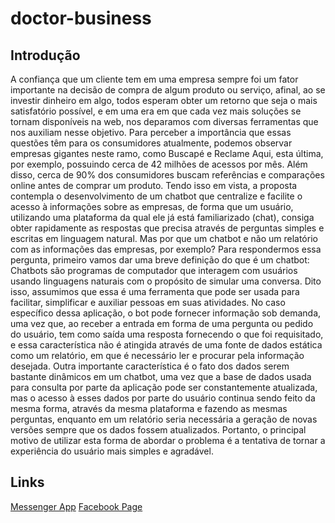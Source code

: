 # doctor-business
## Introdução
A confiança que um cliente tem em uma empresa sempre foi um fator importante na decisão de compra de algum produto ou serviço, afinal, ao se investir dinheiro em algo, todos esperam obter um retorno que seja o mais satisfatório possível, e em uma era em que cada vez mais soluções se tornam disponíveis na web, nos deparamos com diversas ferramentas que nos auxiliam nesse objetivo.
Para perceber a importância que essas questões têm para os consumidores atualmente, podemos observar empresas gigantes neste ramo, como Buscapé e Reclame Aqui, esta última, por exemplo, possuindo cerca de 42 milhões de acessos por mês. Além disso, cerca de 90% dos consumidores buscam referências e comparações online antes de comprar um produto.
Tendo isso em vista, a proposta contempla o desenvolvimento de um chatbot que centralize e facilite o acesso à informações sobre as empresas, de forma que um usuário, utilizando uma plataforma da qual ele já está familiarizado (chat), consiga obter rapidamente as respostas que precisa através de perguntas simples e escritas em linguagem natural.
Mas por que um chatbot e não um relatório com as informações das empresas, por exemplo? Para respondermos essa pergunta, primeiro vamos dar uma breve definição do que é um chatbot:
Chatbots são programas de computador que interagem com usuários usando linguagens naturais com o propósito de simular uma conversa.
Dito isso, assumimos que essa é uma ferramenta que pode ser usada para facilitar, simplificar e auxiliar pessoas em suas atividades. No caso específico dessa aplicação, o bot pode fornecer informação sob demanda, uma vez que, ao receber a entrada em forma de uma pergunta ou pedido do usuário, tem como saída uma resposta fornecendo o que foi requisitado, e essa característica não é atingida através de uma fonte de dados estática como um relatório, em que é necessário ler e procurar pela informação desejada. Outra importante característica é o fato dos dados serem bastante dinâmicos em um chatbot, uma vez que a base de dados usada para consulta por parte da aplicação pode ser constantemente atualizada, mas o acesso à esses dados por parte do usuário continua sendo feito da mesma forma, através da mesma plataforma e fazendo as mesmas perguntas, enquanto em um relatório seria necessária a geração de novas versões sempre que os dados fossem atualizados.
Portanto, o principal motivo de utilizar esta forma de abordar o problema é a tentativa de tornar a experiência do usuário mais simples e agradável.

## Links
[Messenger App](https://www.messenger.com/t/doctorbusiness.bot)
[Facebook Page](https://www.facebook.com/doctorbusiness.bot)
